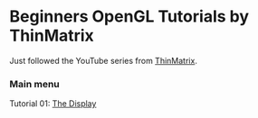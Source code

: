 # Beginners OpenGL Tutorials by ThinMatrix

Just followed the YouTube series from [ThinMatrix](https://www.youtube.com/playlist?list=PLRIWtICgwaX0u7Rf9zkZhLoLuZVfUksDP).

### Main menu

Tutorial 01: [The Display](https://github.com/elitebox/OpenGLTutorial/tree/main/tutorial-01-the-display)
